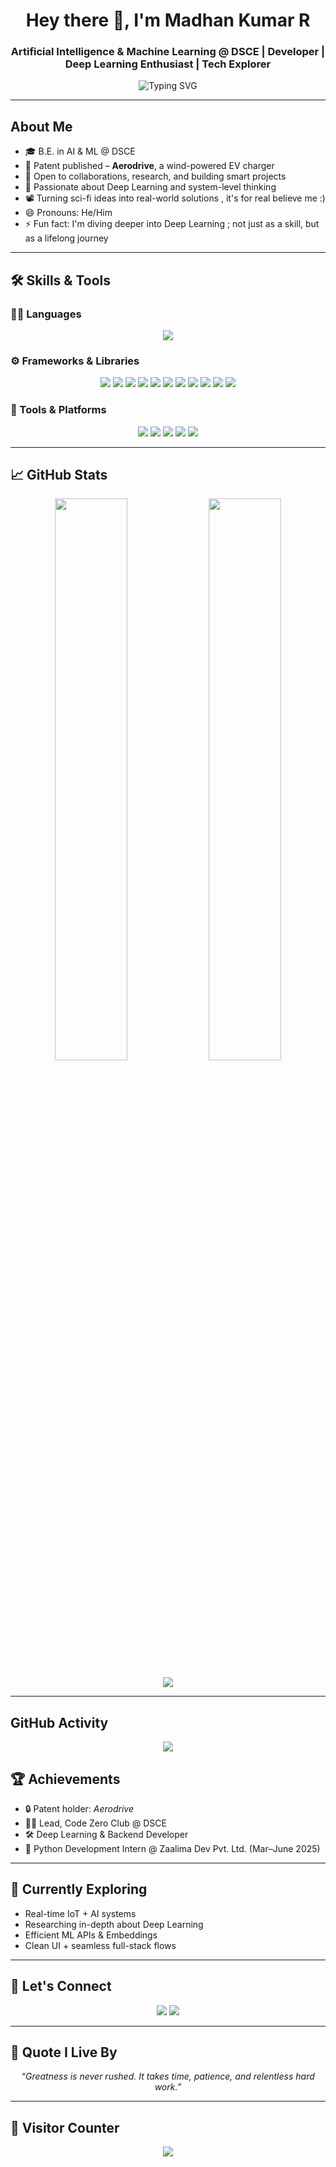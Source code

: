 
<h1 align="center">Hey there 👋, I'm Madhan Kumar R</h1>
<h3 align="center">Artificial Intelligence & Machine Learning @ DSCE | Developer | Deep Learning Enthusiast | Tech Explorer</h3>

<p align="center">
  <img src="https://readme-typing-svg.demolab.com?font=JetBrains+Mono&size=18&duration=3000&pause=1000&center=true&vCenter=true&width=750&lines=Engineering+Mind+%2B+Creative+Soul+%3D+Innovation;Flask+%7C+FastAPI+%7C+Embedded+Systems+%7C+React+%7C+LangChain+%7C+PyTorch;Building+Smart+Systems%2C+One+Project+at+a+Time...;Mastering+Deep+Learning" alt="Typing SVG" />
</p>

---

## About Me

- 🎓 B.E. in AI & ML @ DSCE  
- 🧠 Patent published – **Aerodrive**, a wind-powered EV charger  
- 🤝 Open to collaborations, research, and building smart projects  
- 👀 Passionate about Deep Learning and system-level thinking  
- 📽️ Turning sci-fi ideas into real-world solutions , it's for real believe me :)
- 😄 Pronouns: He/Him  
- ⚡ Fun fact: I'm diving deeper into Deep Learning ; not just as a skill, but as a lifelong journey 

---

## 🛠️ Skills & Tools

### 🧑‍💻 Languages
<p align="center">
  <img src="https://skillicons.dev/icons?i=c,cpp,python,html,css,js,mysql,rust" />
</p>

### ⚙️ Frameworks & Libraries
<p align="center">
  <img src="https://skillicons.dev/icons?i=react" />
  <img src="https://img.shields.io/badge/Scikitlearn-005571?style=flat&logo=scikitlearn&logoColor=white" />
  <img src="https://img.shields.io/badge/FastAPI-005571?style=flat&logo=fastapi&logoColor=white" />
  <img src="https://img.shields.io/badge/PyTorch-EE4C2C?style=flat&logo=pytorch&logoColor=white" />
  <img src="https://img.shields.io/badge/LangChain-000000?style=flat&logo=chainlink&logoColor=white" />
  <img src="https://img.shields.io/badge/NumPy-013243?style=flat&logo=numpy&logoColor=white" />
  <img src="https://img.shields.io/badge/Pandas-150458?style=flat&logo=pandas&logoColor=white" />
  <img src="https://img.shields.io/badge/Matplotlib-11557c?style=flat&logo=matplotlib&logoColor=white" />
  <img src="https://img.shields.io/badge/Librosa-black?style=flat&logo=python&logoColor=white" /> 
  <img src="https://img.shields.io/badge/SpeechRecognition-4B8BBE?style=flat&logo=python&logoColor=white" />
  <img src="https://skillicons.dev/icons?i=flask" />
</p>

### 🧰 Tools & Platforms
<p align="center">
  <img src="https://skillicons.dev/icons?i=vscode,git,figma" />
  <img src="https://img.shields.io/badge/AutoCAD-E34F26?style=flat&logo=autodesk&logoColor=white" />
  <img src="https://img.shields.io/badge/UiPath-0076C0?style=flat&logo=uipath&logoColor=white" />
  <img src="https://img.shields.io/badge/Heroku-430098?style=flat&logo=heroku&logoColor=white" />
  <img src="https://img.shields.io/badge/MongoDB-47A248?style=flat&logo=mongodb&logoColor=white" />
</p>

---

## 📈 GitHub Stats

<p align="center">
  <img src="https://github-readme-stats.vercel.app/api?username=MadhankumarAI&show_icons=true&theme=gruvbox&hide_border=true&count_private=true" width="48%" />
  <img src="https://streak-stats.demolab.com/?user=MadhankumarAI&theme=gruvbox&hide_border=true" width="48%" />
</p>

<p align="center">
  <img src="https://github-readme-stats.vercel.app/api/top-langs/?username=MadhankumarAI&layout=compact&theme=gruvbox&hide_border=true&langs_count=8" />
</p>

---
##  GitHub Activity

<p align="center">
  <img src="https://github-readme-activity-graph.vercel.app/graph?username=MadhankumarAI&theme=gruvbox&hide_border=true" />
</p>

## 🏆 Achievements

- 🔒 Patent holder: *Aerodrive*  
- 👨‍💻 Lead, Code Zero Club @ DSCE  
- 🛠️ Deep Learning & Backend Developer  
- 💼 Python Development Intern @ Zaalima Dev Pvt. Ltd. (Mar–June 2025)

---

## 🌱 Currently Exploring

- Real-time IoT + AI systems  
- Researching in-depth about Deep Learning  
- Efficient ML APIs & Embeddings  
- Clean UI + seamless full-stack flows

---

## 💬 Let's Connect

<p align="center">
  <a href="https://www.linkedin.com/in/madhan-kumar-r-39428729b"><img src="https://img.shields.io/badge/LinkedIn-0A66C2?style=flat&logo=linkedin&logoColor=white" /></a>
  <a href="https://leetcode.com/u/Madhan35/"><img src="https://img.shields.io/badge/LeetCode-FFA116?style=flat&logo=leetcode&logoColor=white" /></a>
</p>

---

## 🧠 Quote I Live By

<p align="center"><i>“Greatness is never rushed. It takes time, patience, and relentless hard work.”</i></p>

---

## 🔢 Visitor Counter

<p align="center">
  <img src="https://komarev.com/ghpvc/?username=MadhankumarAI&label=Profile%20Views&color=0e75b6&style=flat" />
</p>

<!---
MadhankumarAI/MadhankumarAI is a ✨ special ✨ repository because its `README.md` (this file) appears on your GitHub profile.
You can click the Preview link to take a look at your changes.
--->

